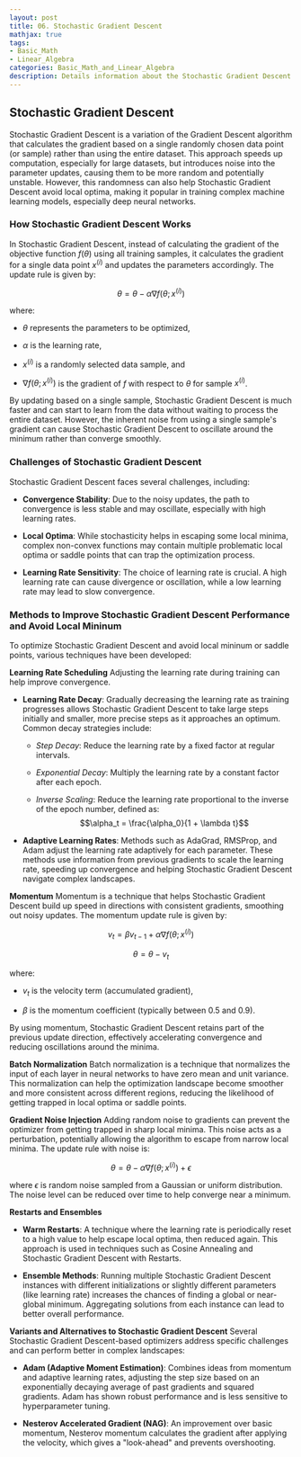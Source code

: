 ```yaml
---
layout: post
title: 06. Stochastic Gradient Descent
mathjax: true
tags:
- Basic_Math
- Linear_Algebra
categories: Basic_Math_and_Linear_Algebra
description: Details information about the Stochastic Gradient Descent
---
```


## Stochastic Gradient Descent

Stochastic Gradient Descent is a variation of the Gradient Descent
algorithm that calculates the gradient based on a single randomly chosen
data point (or sample) rather than using the entire dataset. This
approach speeds up computation, especially for large datasets, but
introduces noise into the parameter updates, causing them to be more
random and potentially unstable. However, this randomness can also help
Stochastic Gradient Descent avoid local optima, making it popular in
training complex machine learning models, especially deep neural
networks.

### How Stochastic Gradient Descent Works

In Stochastic Gradient Descent, instead of calculating the gradient of
the objective function $f(\theta)$ using all training samples, it
calculates the gradient for a single data point $x^{(i)}$ and updates
the parameters accordingly. The update rule is given by:

$$\theta = \theta - \alpha \nabla f(\theta; x^{(i)})$$

where:

-   $\theta$ represents the parameters to be optimized,

-   $\alpha$ is the learning rate,

-   $x^{(i)}$ is a randomly selected data sample, and

-   $\nabla f(\theta; x^{(i)})$ is the gradient of $f$ with respect to
    $\theta$ for sample $x^{(i)}$.

By updating based on a single sample, Stochastic Gradient Descent is
much faster and can start to learn from the data without waiting to
process the entire dataset. However, the inherent noise from using a
single sample's gradient can cause Stochastic Gradient Descent to
oscillate around the minimum rather than converge smoothly.

### Challenges of Stochastic Gradient Descent

Stochastic Gradient Descent faces several challenges, including:

-   **Convergence Stability**: Due to the noisy updates, the path to
    convergence is less stable and may oscillate, especially with high
    learning rates.

-   **Local Optima**: While stochasticity helps in escaping some local
    minima, complex non-convex functions may contain multiple
    problematic local optima or saddle points that can trap the
    optimization process.

-   **Learning Rate Sensitivity**: The choice of learning rate is
    crucial. A high learning rate can cause divergence or oscillation,
    while a low learning rate may lead to slow convergence.

### Methods to Improve Stochastic Gradient Descent Performance and Avoid Local Mininum

To optimize Stochastic Gradient Descent and avoid local mininum or
saddle points, various techniques have been developed:

**Learning Rate Scheduling** Adjusting the learning rate during training
can help improve convergence.

-   **Learning Rate Decay**: Gradually decreasing the learning rate as
    training progresses allows Stochastic Gradient Descent to take large
    steps initially and smaller, more precise steps as it approaches an
    optimum. Common decay strategies include:

    -   *Step Decay*: Reduce the learning rate by a fixed factor at
        regular intervals.

    -   *Exponential Decay*: Multiply the learning rate by a constant
        factor after each epoch.

    -   *Inverse Scaling*: Reduce the learning rate proportional to the
        inverse of the epoch number, defined as:
        $$\alpha_t = \frac{\alpha_0}{1 + \lambda t}$$

-   **Adaptive Learning Rates**: Methods such as AdaGrad, RMSProp, and
    Adam adjust the learning rate adaptively for each parameter. These
    methods use information from previous gradients to scale the
    learning rate, speeding up convergence and helping Stochastic
    Gradient Descent navigate complex landscapes.

**Momentum** Momentum is a technique that helps Stochastic Gradient
Descent build up speed in directions with consistent gradients,
smoothing out noisy updates. The momentum update rule is given by:

$$v_t = \beta v_{t-1} + \alpha \nabla f(\theta; x^{(i)})$$

$$\theta = \theta - v_t$$

where:

-   $v_t$ is the velocity term (accumulated gradient),

-   $\beta$ is the momentum coefficient (typically between 0.5 and 0.9).

By using momentum, Stochastic Gradient Descent retains part of the
previous update direction, effectively accelerating convergence and
reducing oscillations around the minima.

**Batch Normalization** Batch normalization is a technique that
normalizes the input of each layer in neural networks to have zero mean
and unit variance. This normalization can help the optimization
landscape become smoother and more consistent across different regions,
reducing the likelihood of getting trapped in local optima or saddle
points.

**Gradient Noise Injection** Adding random noise to gradients can
prevent the optimizer from getting trapped in sharp local minima. This
noise acts as a perturbation, potentially allowing the algorithm to
escape from narrow local minima. The update rule with noise is:

$$\theta = \theta - \alpha \nabla f(\theta; x^{(i)}) + \epsilon$$

where $\epsilon$ is random noise sampled from a Gaussian or uniform
distribution. The noise level can be reduced over time to help converge
near a minimum.

**Restarts and Ensembles**

-   **Warm Restarts**: A technique where the learning rate is
    periodically reset to a high value to help escape local optima, then
    reduced again. This approach is used in techniques such as Cosine
    Annealing and Stochastic Gradient Descent with Restarts.

-   **Ensemble Methods**: Running multiple Stochastic Gradient Descent
    instances with different initializations or slightly different
    parameters (like learning rate) increases the chances of finding a
    global or near-global minimum. Aggregating solutions from each
    instance can lead to better overall performance.

**Variants and Alternatives to Stochastic Gradient Descent** Several
Stochastic Gradient Descent-based optimizers address specific challenges
and can perform better in complex landscapes:

-   **Adam (Adaptive Moment Estimation)**: Combines ideas from momentum
    and adaptive learning rates, adjusting the step size based on an
    exponentially decaying average of past gradients and squared
    gradients. Adam has shown robust performance and is less sensitive
    to hyperparameter tuning.

-   **Nesterov Accelerated Gradient (NAG)**: An improvement over basic
    momentum, Nesterov momentum calculates the gradient after applying
    the velocity, which gives a "look-ahead" and prevents overshooting.
